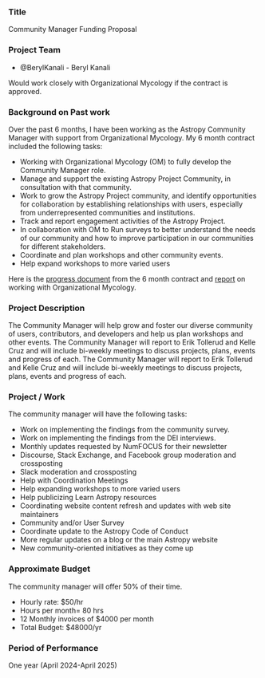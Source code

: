 ### Title
Community Manager Funding Proposal

### Project Team

- @BerylKanali - Beryl Kanali

Would work closely with Organizational Mycology if the contract is approved.


### Background on Past work
Over the past 6 months, I have been working as the Astropy Community Manager with support from Organizational Mycology. My 6 month contract included the following tasks:
- Working with Organizational Mycology (OM) to fully develop the Community Manager
role.
- Manage and support the existing Astropy Project Community, in consultation with that
community.
- Work to grow the Astropy Project community, and identify opportunities for collaboration
by establishing relationships with users, especially from underrepresented communities
and institutions.
- Track and report engagement activities of the Astropy Project.
- In collaboration with OM to Run surveys to better understand the needs of our
community and how to improve participation in our communities for different
stakeholders.
- Coordinate and plan workshops and other community events.
- Help expand workshops to more varied users

Here is the [progress document](https://docs.google.com/document/d/1Ml95h1q65o9kyvwWDJ0m7YgcAqzdnJBALgpDoORm42g/edit?usp=drive_link) from the 6 month contract and [report](https://docs.google.com/document/d/1FxsNbN4qCy9Cv5zdGZgQSpIeBbtGAS_jyf_eb9romfg/edit?usp=drive_link) on working with Organizational Mycology.

### Project Description
The Community Manager will help grow and foster our diverse community of users, contributors, and developers and help us plan workshops and other events. The Community Manager will report to Erik Tollerud and Kelle Cruz and will include bi-weekly meetings to discuss projects, plans, events and progress of each. The Community Manager will report to Erik Tollerud and Kelle Cruz and will include bi-weekly meetings to discuss projects, plans, events and progress of each.

### Project / Work
 The community manager will have the following tasks: 
 
- Work on implementing the findings from the community survey.
- Work on implementing the findings from the DEI interviews.
- Monthly updates requested by NumFOCUS for their newsletter
- Discourse, Stack Exchange, and Facebook group moderation and crossposting
- Slack moderation and crossposting
- Help with Coordination Meetings
- Help expanding workshops to more varied users
- Help publicizing Learn Astropy resources
- Coordinating website content refresh and updates with web site maintainers
- Community and/or User Survey
- Coordinate update to the Astropy Code of Conduct
- More regular updates on a blog or the main Astropy website
- New community-oriented initiatives as they come up

### Approximate Budget
The community manager will offer 50% of their time.
- Hourly rate: $50/hr
- Hours per month= 80 hrs
- 12 Monthly invoices of $4000 per month
- Total Budget: $48000/yr

### Period of Performance

One year (April 2024-April 2025)
